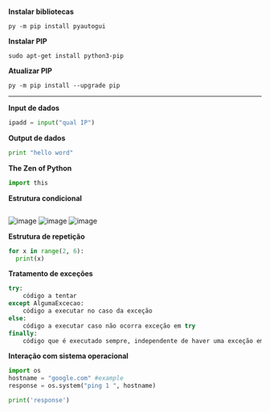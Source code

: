 
**Instalar bibliotecas**
~~~
py -m pip install pyautogui
~~~
**Instalar PIP**
~~~
sudo apt-get install python3-pip
~~~
**Atualizar PIP**
~~~
py -m pip install --upgrade pip
~~~
---
**Input de dados**
~~~python
ipadd = input("qual IP")
~~~

**Output de dados**
~~~python
print "hello word"
~~~

**The Zen of Python** <br>
~~~python
import this
~~~
**Estrutura condicional**
~~~python

~~~
![image](https://user-images.githubusercontent.com/41062660/127602867-46fc5822-d5f9-4387-b889-9fa426779d1a.png) ![image](https://user-images.githubusercontent.com/41062660/127602991-02b845b5-33e7-45f0-a47d-d83675596038.png) ![image](https://user-images.githubusercontent.com/41062660/127603035-d52fe9d9-673e-40e0-b94a-8c112ee95a0f.png)




**Estrutura de repetição**
~~~python
for x in range(2, 6):
  print(x)
~~~

**Tratamento de exceções**
~~~python
try:
    código a tentar
except AlgumaExcecao:
    código a executar no caso da exceção
else:
    código a executar caso não ocorra exceção em try
finally:
    código que é executado sempre, independente de haver uma exceção em andamento ou não
~~~

**Interação com sistema operacional**
~~~python
import os
hostname = "google.com" #example
response = os.system("ping 1 ", hostname)

print('response')
~~~

